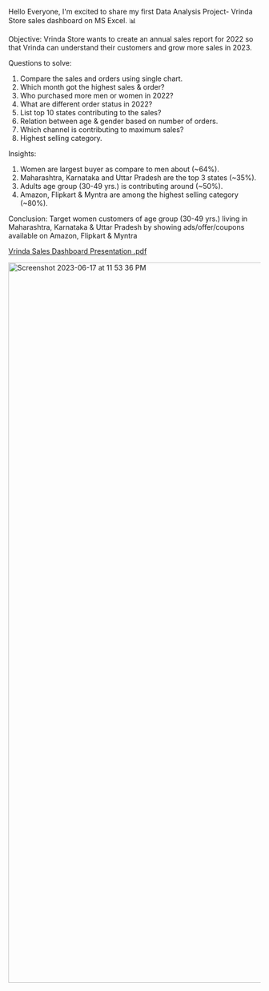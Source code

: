 Hello Everyone,
I'm excited to share my first Data Analysis Project- Vrinda Store sales dashboard on MS Excel. 📊

Objective: Vrinda Store wants to create an annual sales report for 2022 so that Vrinda can understand their customers and grow more sales in 2023.

Questions to solve:
1. Compare the sales and orders using single chart.
2. Which month got the highest sales & order?
3. Who purchased more men or women in 2022?
4. What are different order status in 2022?
5. List top 10 states contributing to the sales?
6. Relation between age & gender based on number of orders.
7. Which channel is contributing to maximum sales?
8. Highest selling category.

Insights:
1. Women are largest buyer as compare to men about (~64%).
2. Maharashtra, Karnataka and Uttar Pradesh are the top 3 states (~35%).
3. Adults age group (30-49 yrs.) is contributing around (~50%).
4. Amazon, Flipkart & Myntra are among the highest selling category (~80%).

Conclusion:
Target women customers of age group (30-49 yrs.) living in Maharashtra, Karnataka & Uttar Pradesh by showing ads/offer/coupons available on Amazon, Flipkart & Myntra 

[Vrinda Sales Dashboard Presentation .pdf](https://github.com/Sanyaa07/Vrinda-Sales-Excel-Dashboard/files/12062010/Vrinda.Sales.Dashboard.Presentation.pdf)

<img width="1440" alt="Screenshot 2023-06-17 at 11 53 36 PM" src="https://github.com/Sanyaa07/Vrinda-Sales-Excel-Dashboard/assets/139617241/1dc9c8d1-9beb-4fc3-b669-e302b8fc9c3b">
